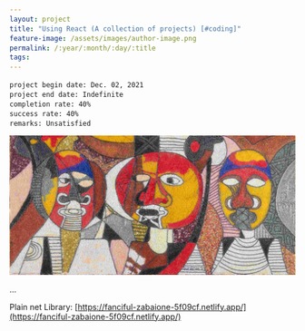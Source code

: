 ```yaml
---
layout: project
title: "Using React (A collection of projects) [#coding]"
feature-image: /assets/images/author-image.png
permalink: /:year/:month/:day/:title
tags: 
---
```


`project begin date: Dec. 02, 2021`  
`project end date: Indefinite`  
`completion rate: 40%`  
`success rate: 40%`  
`remarks: Unsatisfied`

![](/assets/images/three-wise-men.jpg)

...

Plain net Library: [https://fanciful-zabaione-5f09cf.netlify.app/](https://fanciful-zabaione-5f09cf.netlify.app/)

